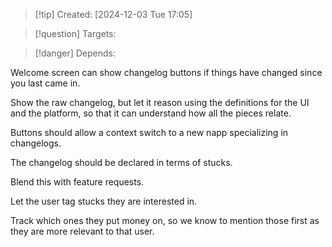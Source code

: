 
>[!tip] Created: [2024-12-03 Tue 17:05]

>[!question] Targets: 

>[!danger] Depends: 

Welcome screen can show changelog buttons if things have changed since you last came in.

Show the raw changelog, but let it reason using the definitions for the UI and the platform, so that it can understand how all the pieces relate.

Buttons should allow a context switch to a new napp specializing in changelogs.

The changelog should be declared in terms of stucks.

Blend this with feature requests.

Let the user tag stucks they are interested in.

Track which ones they put money on, so we know to mention those first as they are more relevant to that user.